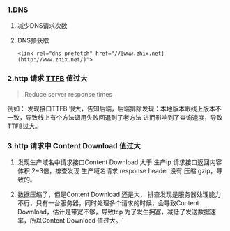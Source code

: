### 1.DNS

1. 减少DNS请求次数

2. DNS预获取

   `<link rel="dns-prefetch" href="//[www.zhix.net](http://www.zhix.net/)">`

### 2.http 请求 [TTFB](https://web.dev/time-to-first-byte/) 值过大

>  Reduce server response times

例如： 发现接口TTFB 很大，告知后端，后端排除发现：本地版本跟线上版本不一致，导致线上有个方法调用失败回退到了老方法 进而影响到了查询速度，导致TTFB过大。

### 3.http 请求中 Content Download 值过大

1. 发现生产域名中请求接口Content Download 大于 生产ip 请求接口返回内容体积 2~3倍，排查发现 生产域名请求 response header 没有 压缩 gzip，导致的。

2. 数据压缩了，但是Content Download 还是大， 排查发现是服务器处理能力不行，只有一台服务器，同时处理多个请求的时候，会导致Content Download，估计是带宽不够，导致tcp 为了发生拥塞，减低了发送数据速率，所以Content Download 值过大。`

